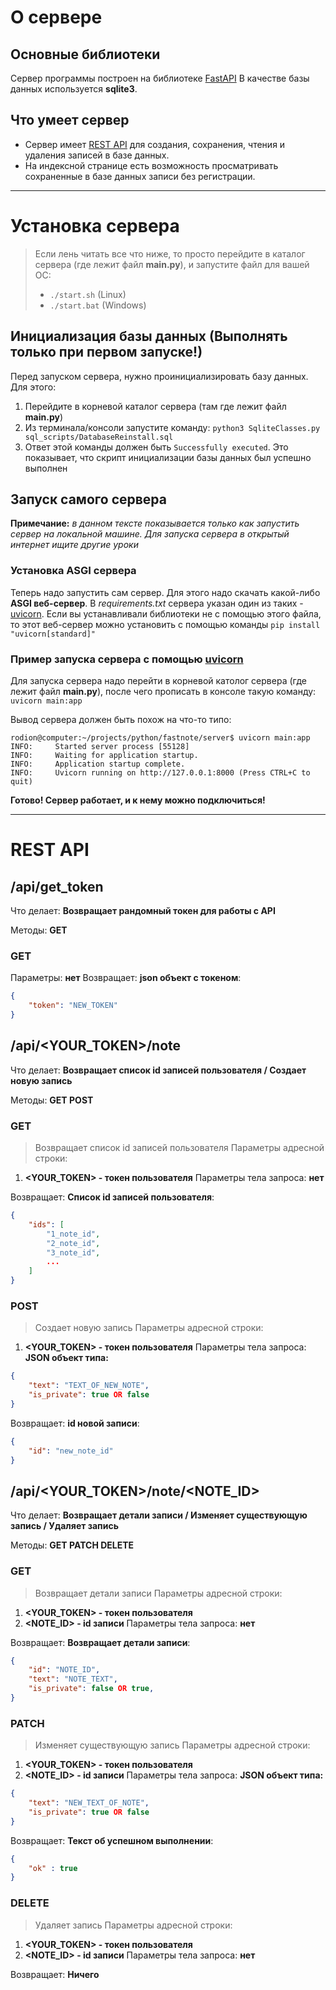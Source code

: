 # О сервере
## Основные библиотеки
Сервер программы построен на библиотеке [FastAPI](https://fastapi.tiangolo.com/)
В качестве базы данных используется **sqlite3**.

## Что умеет сервер
- Сервер имеет [REST API](#rest-api) для создания, сохранения, чтения и удаления записей в базе данных.
- На индексной странице есть возможность просматривать сохраненные в базе данных записи без регистрации.

---

# Установка сервера
> Если лень читать все что ниже, то просто перейдите в каталог сервера (где лежит файл **main.py**), и запустите файл для вашей ОС:
> - `./start.sh` (Linux)
> - `./start.bat` (Windows)

## Инициализация базы данных (Выполнять только при первом запуске!)
Перед запуском сервера, нужно проинициализировать базу данных.
Для этого:
1. Перейдите в корневой каталог сервера (там где лежит файл **main.py**)
2. Из терминала/консоли запустите команду: `python3 SqliteClasses.py sql_scripts/DatabaseReinstall.sql`
3. Ответ этой команды должен быть `Successfully executed`. Это показывает, что скрипт инициализации базы данных был успешно выполнен

## Запуск самого сервера
**Примечание:** *в данном тексте показывается только как запустить сервер на локальной машине. Для запуска сервера в открытый интернет ищите другие уроки*

### Установка ASGI сервера
Теперь надо запустить сам сервер. Для этого надо скачать какой-либо **ASGI веб-сервер**.
В *requirements.txt* сервера указан один из таких - [uvicorn](https://www.uvicorn.org/).
Если вы устанавливали библиотеки не с помощью этого файла, то этот веб-сервер можно установить с помощью команды `pip install "uvicorn[standard]"`

### Пример запуска сервера с помощью [uvicorn](https://www.uvicorn.org/)
Для запуска сервера надо перейти в корневой католог сервера (где лежит файл **main.py**), после чего прописать в консоле такую команду:
`uvicorn main:app`

Вывод сервера должен быть похож на что-то типо:
```
rodion@computer:~/projects/python/fastnote/server$ uvicorn main:app
INFO:     Started server process [55128]
INFO:     Waiting for application startup.
INFO:     Application startup complete.
INFO:     Uvicorn running on http://127.0.0.1:8000 (Press CTRL+C to quit)
```

**Готово! Сервер работает, и к нему можно подключиться!**

---

# REST API
## /api/get_token
Что делает: **Возвращает рандомный токен для работы с API**

Методы: **GET**

### GET
Параметры: **нет**
Возвращает: **json объект с токеном**:
```json
{
    "token": "NEW_TOKEN"
}
```

## /api/<YOUR_TOKEN>/note
Что делает: **Возвращает список id записей пользователя / Создает новую запись**

Методы: **GET POST**

### GET
> Возвращает список id записей пользователя
Параметры адресной строки:
1. **<YOUR_TOKEN> - токен пользователя**
Параметры тела запроса:
**нет**

Возвращает: **Список id записей пользователя**:
```json
{
    "ids": [
        "1_note_id",
        "2_note_id",
        "3_note_id",
        ...
    ]
}
```

### POST
> Создает новую запись
Параметры адресной строки:
1. **<YOUR_TOKEN> - токен пользователя**
Параметры тела запроса:
**JSON объект типа:**
```json
{
    "text": "TEXT_OF_NEW_NOTE",
    "is_private": true OR false
}
```

Возвращает: **id новой записи**:
```json
{
    "id": "new_note_id"
}
```

## /api/<YOUR_TOKEN>/note/<NOTE_ID>
Что делает: **Возвращает детали записи / Изменяет существующую запись / Удаляет запись**

Методы: **GET PATCH DELETE**

### GET
> Возвращает детали записи
Параметры адресной строки:
1. **<YOUR_TOKEN> - токен пользователя**
2. **<NOTE_ID> - id записи**
Параметры тела запроса:
**нет**

Возвращает: **Возвращает детали записи**:
```json
{
    "id": "NOTE_ID",
    "text": "NOTE_TEXT",
    "is_private": false OR true,
}
```

### PATCH
> Изменяет существующую запись
Параметры адресной строки:
1. **<YOUR_TOKEN> - токен пользователя**
2. **<NOTE_ID> - id записи**
Параметры тела запроса:
**JSON объект типа:**
```json
{
    "text": "NEW_TEXT_OF_NOTE",
    "is_private": true OR false
}
```

Возвращает: **Текст об успешном выполнении**:
```json
{
    "ok" : true
}
```

### DELETE
> Удаляет запись
Параметры адресной строки:
1. **<YOUR_TOKEN> - токен пользователя**
2. **<NOTE_ID> - id записи**
Параметры тела запроса:
**нет**

Возвращает: **Ничего**
